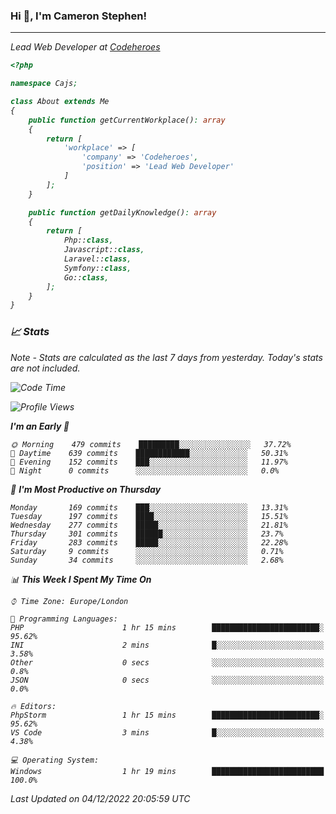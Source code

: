 ### Hi 👋, I'm Cameron Stephen!
<hr>
<p><em>Lead Web Developer at <a href="https://codeheroes.co.uk">Codeheroes</a></p>


```php
<?php

namespace Cajs;

class About extends Me
{
    public function getCurrentWorkplace(): array
    {
        return [
            'workplace' => [
                'company' => 'Codeheroes',
                'position' => 'Lead Web Developer'
            ]
        ];
    }

    public function getDailyKnowledge(): array
    {
        return [
            Php::class,
            Javascript::class,
            Laravel::class,
            Symfony::class,
            Go::class,
        ];
    }
}
```

### 📈 Stats
<p><em>Note - Stats are calculated as the last 7 days from yesterday. Today's stats are not included.</em></p>


<!--START_SECTION:waka-->
![Code Time](http://img.shields.io/badge/Code%20Time-3%2C228%20hrs%2024%20mins-blue)

![Profile Views](http://img.shields.io/badge/Profile%20Views-2-blue)

**I'm an Early 🐤** 

```text
🌞 Morning    479 commits    █████████░░░░░░░░░░░░░░░░   37.72% 
🌆 Daytime    639 commits    ████████████░░░░░░░░░░░░░   50.31% 
🌃 Evening    152 commits    ███░░░░░░░░░░░░░░░░░░░░░░   11.97% 
🌙 Night      0 commits      ░░░░░░░░░░░░░░░░░░░░░░░░░   0.0%

```
📅 **I'm Most Productive on Thursday** 

```text
Monday       169 commits    ███░░░░░░░░░░░░░░░░░░░░░░   13.31% 
Tuesday      197 commits    ████░░░░░░░░░░░░░░░░░░░░░   15.51% 
Wednesday    277 commits    █████░░░░░░░░░░░░░░░░░░░░   21.81% 
Thursday     301 commits    ██████░░░░░░░░░░░░░░░░░░░   23.7% 
Friday       283 commits    █████░░░░░░░░░░░░░░░░░░░░   22.28% 
Saturday     9 commits      ░░░░░░░░░░░░░░░░░░░░░░░░░   0.71% 
Sunday       34 commits     ░░░░░░░░░░░░░░░░░░░░░░░░░   2.68%

```


📊 **This Week I Spent My Time On** 

```text
⌚︎ Time Zone: Europe/London

💬 Programming Languages: 
PHP                      1 hr 15 mins        ████████████████████████░   95.62% 
INI                      2 mins              █░░░░░░░░░░░░░░░░░░░░░░░░   3.58% 
Other                    0 secs              ░░░░░░░░░░░░░░░░░░░░░░░░░   0.8% 
JSON                     0 secs              ░░░░░░░░░░░░░░░░░░░░░░░░░   0.0%

🔥 Editors: 
PhpStorm                 1 hr 15 mins        ████████████████████████░   95.62% 
VS Code                  3 mins              █░░░░░░░░░░░░░░░░░░░░░░░░   4.38%

💻 Operating System: 
Windows                  1 hr 19 mins        █████████████████████████   100.0%

```


 Last Updated on 04/12/2022 20:05:59 UTC
<!--END_SECTION:waka-->
